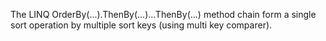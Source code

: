 The LINQ OrderBy(...).ThenBy(...)...ThenBy(...) method chain form a single sort operation by multiple sort keys (using multi key comparer).